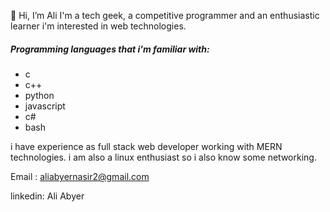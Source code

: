 👋 Hi, I’m Ali
I'm a tech geek, a competitive programmer and an enthusiastic learner 
i'm interested in web technologies.

##### Programming languages that i'm familiar with:
- c
- c++
- python
- javascript
- c#
- bash

i have experience as full stack web developer working with MERN technologies.
i am also a linux enthusiast so i also know some networking.

Email :
aliabyernasir2@gmail.com

linkedin:
Ali Abyer

<!---
AbyerAli/AbyerAli is a ✨ special ✨ repository because its `README.md` (this file) appears on your GitHub profile.
You can click the Preview link to take a look at your changes.
--->
